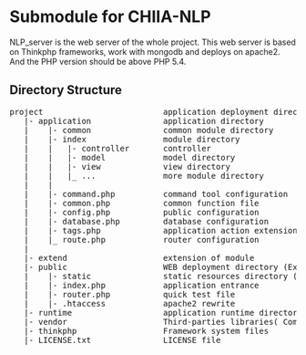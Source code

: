 # Submodule for CHIIA-NLP

NLP_server is the web server of the whole project. 
This web server is based on Thinkphp frameworks, work with mongodb and deploys on apache2. And the PHP version should be above PHP 5.4.

## Directory Structure

<pre>
project                         application deployment directory        
   |- application               application directory   
   |    |- common               common module directory  
   |    |- index                module directory            
   |    |   |- controller       controller             
   |    |   |- model            model directory   
   |    |   |- view             view directory  
   |    |   |_ ...              more module directory  
   |    |  
   |    |- command.php          command tool configuration  
   |    |- common.php           common function file  
   |    |- config.php           public configuration  
   |    |- database.php         database configuration  
   |    |- tags.php             application action extension  
   |    |_ route.php            router configuration  
   |  
   |- extend                    extension of module   
   |- public                    WEB deployment directory (External access directory)  
   |    |- static               static resources directory (css, js, image)  
   |    |- index.php            application entrance  
   |    |- router.php           quick test file  
   |    |- .htaccess            apache2 rewrite  
   |- runtime                   application runtime directory  
   |- vendor                    Third-parties libraries( Composer )  
   |- thinkphp                  Framework system files  
   |- LICENSE.txt               LICENSE file  
   